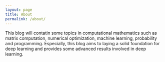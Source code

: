 ```yaml
---
layout: page
title: About
permalink: /about/
---
```

  This blog will contatin some topics in computational mathematics such as matrix computation, numerical optimization, 
  machine learning, probability and programming. Especially, this blog aims to laying a solid foundation for deep learning 
  and provides some advanced results involved in deep learning. 
